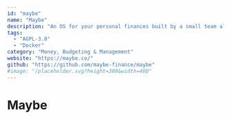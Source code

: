 ```yaml
---
id: "maybe"
name: "Maybe"
description: "An OS for your personal finances built by a small team alongside an incredible community."
tags:
  - "AGPL-3.0"
  - "Docker"
category: "Money, Budgeting & Management"
website: "https://maybe.co/"
github: "https://github.com/maybe-finance/maybe"
#image: "/placeholder.svg?height=300&width=400"
---
```


# Maybe

